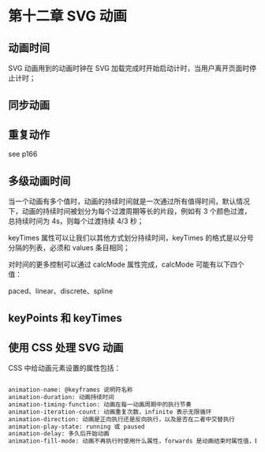 # 第十二章 SVG 动画

## 动画时间

SVG 动画用到的动画时钟在 SVG 加载完成时开始启动计时，当用户离开页面时停止计时；

## 同步动画

## 重复动作

see p166

## 多级动画时间

当一个动画有多个值时，动画的持续时间就是一次通过所有值得时间，默认情况下，动画的持续时间被划分为每个过渡周期等长的片段，例如有 3 个颜色过渡，总持续时间为 4s，则每个过渡持续 4/3 秒；

keyTimes 属性可以让我们以其他方式划分持续时间，keyTimes 的格式是以分号分隔的列表，必须和 values 条目相同；

对时间的更多控制可以通过 calcMode 属性完成，calcMode 可能有以下四个值：

paced、linear、discrete、spline

## keyPoints 和 keyTimes

## 使用 CSS 处理 SVG 动画

CSS 中给动画元素设置的属性包括：

```txt

animation-name: @keyframes 说明符名称
animation-duration: 动画持续时间
animation-timing-function: 动画在每一动画周期中的执行节奏
animation-iteration-count: 动画重复次数，infinite 表示无限循环
animation-direction: 动画是正向执行还是反向执行，以及是否在二者中交替执行
animation-play-state: running 或 paused
animation-delay: 多久后开始动画
animation-fill-mode: 动画不再执行时使用什么属性，forwards 是动画结束时属性值，backward 是动画开始时的属性值

```